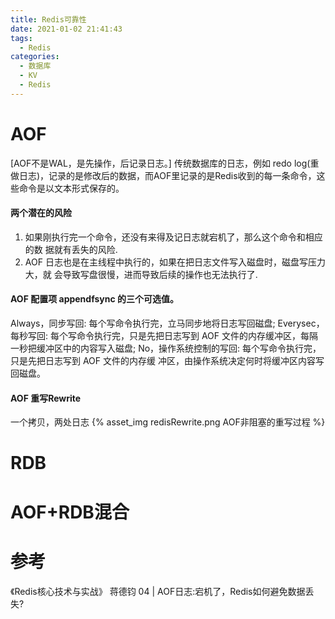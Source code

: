 ```yaml
---
title: Redis可靠性
date: 2021-01-02 21:41:43
tags:
  - Redis
categories: 
  - 数据库
  - KV
  - Redis
---
```


<p></p>
<!-- more -->

#  AOF
[AOF不是WAL，是先操作，后记录日志。]
传统数据库的日志，例如 redo log(重做日志)，记录的是修改后的数据，而AOF里记录的是Redis收到的每一条命令，这些命令是以文本形式保存的。

#### 两个潜在的风险
1. 如果刚执行完一个命令，还没有来得及记日志就宕机了，那么这个命令和相应的数 据就有丢失的风险.
2. AOF 日志也是在主线程中执行的，如果在把日志文件写入磁盘时，磁盘写压力大，就 会导致写盘很慢，进而导致后续的操作也无法执行了.


#### AOF 配置项 appendfsync 的三个可选值。
Always，同步写回: 每个写命令执行完，立马同步地将日志写回磁盘; 
Everysec，每秒写回: 每个写命令执行完，只是先把日志写到 AOF 文件的内存缓冲区，每隔一秒把缓冲区中的内容写入磁盘;
No，操作系统控制的写回: 每个写命令执行完，只是先把日志写到 AOF 文件的内存缓 冲区，由操作系统决定何时将缓冲区内容写回磁盘。


#### AOF 重写Rewrite
一个拷贝，两处日志
{% asset_img   redisRewrite.png  AOF非阻塞的重写过程 %}

#  RDB


#  AOF+RDB混合


# 参考
《Redis核心技术与实战》 蒋德钧
04 | AOF日志:宕机了，Redis如何避免数据丢失?



